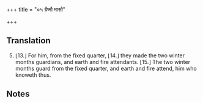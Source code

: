 +++
title = "०५ ग्रैष्मौ मासौ"

+++
## Translation
5. ⌊13.⌋ For him, from the fixed quarter, ⌊14.⌋ they made the two winter  
months guardians, and earth and fire attendants. ⌊15.⌋ The two winter  
months guard from the fixed quarter, and earth and fire attend, him who  
knoweth thus.

## Notes

